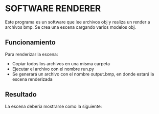 # SOFTWARE RENDERER
Este programa es un software que lee archivos obj y realiza un render a archivos bmp. Se crea una escena cargando varios modelos obj.

## Funcionamiento
Para renderizar la escena:
- Copiar todos los archivos en una misma carpeta
- Ejecutar el archivo con el nombre run.py
- Se generará un archivo con el nombre output.bmp, en donde estará la escena renderizada

## Resultado
La escena debería mostrarse como la siguiente:
